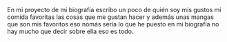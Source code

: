 En mi proyecto de mi biografía escribo un poco de quién soy mis gustos mi comida favoritas las cosas que me gustan 
hacer y además unas mangas que son mis favoritos eso nomás sería lo que he puesto en mi biografía no hay mucho que 
decir sobre ella eso es todo.